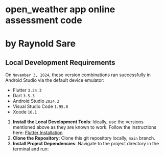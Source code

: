 # open_weather app online assessment code
# by Raynold Sare

## Local Development Requirements

On `November 3, 2024`, these version combinations ran successfully in Android Studio via the default device emulator:

 * Flutter `3.24.3`
 * Dart `3.5.3`
 * Android Studio `2024.2`
 * Visual Studio Code `1.95.0`
 * Xcode `16.1`


1. **Install the Local Development Tools**: Ideally, use the versions mentioned above as they are known to work. Follow the instructions here: [Flutter Installation](https://docs.flutter.dev/get-started/install)
2. **Clone the Repository**: Clone this git repository locally, `main` branch.
4. **Install Project Dependencies**: Navigate to the project directory in the terminal and run:

